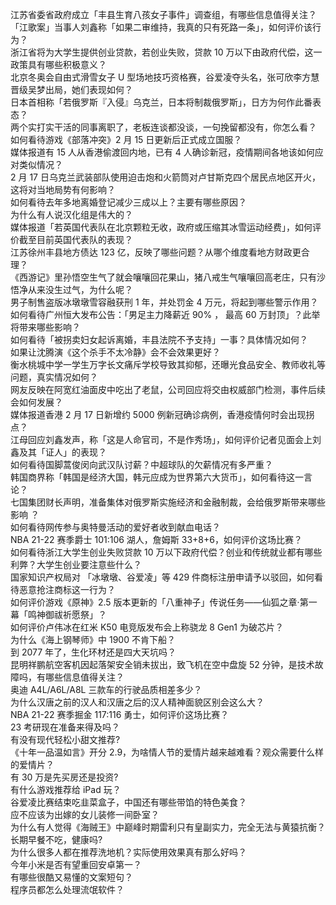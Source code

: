 江苏省委省政府成立「丰县生育八孩女子事件」调查组，有哪些信息值得关注？  
「江歌案」当事人刘鑫称「如果二审维持，我真的只有死路一条」，如何评价该行为？  
浙江省将为大学生提供创业贷款，若创业失败，贷款 10 万以下由政府代偿，这一政策具有哪些积极意义？  
北京冬奥会自由式滑雪女子 U 型场地技巧资格赛，谷爱凌夺头名，张可欣李方慧晋级吴梦出局，她们表现如何？  
日本首相称「若俄罗斯『入侵』乌克兰，日本将制裁俄罗斯」，日方为何作此番表态？  
两个实打实干活的同事离职了，老板连谈都没谈，一句挽留都没有，你怎么看？  
如何看待游戏《部落冲突》2 月 15 日更新后正式成立国服？  
媒体报道有 15 人从香港偷渡回内地，已有 4 人确诊新冠，疫情期间各地该如何应对类似情况？  
2 月 17 日乌克兰武装部队使用迫击炮和火箭筒对卢甘斯克四个居民点地区开火，这将对当地局势有何影响？  
如何看待去年多地离婚登记减少三成以上？主要有哪些原因？  
为什么有人说汉化组是伟大的？  
媒体报道「若英国代表队在北京颗粒无收，政府或压缩其冰雪运动经费」，如何评价截至目前英国代表队的表现？  
江苏徐州丰县地方债达 123 亿，反映了哪些问题？从哪个维度看地方财政更合理？  
《西游记》里孙悟空生气了就会嚷嚷回花果山，猪八戒生气嚷嚷回高老庄，只有沙悟净从来没生过气，为什么呢？  
男子制售盗版冰墩墩雪容融获刑 1 年，并处罚金 4 万元，将起到哪些警示作用？  
如何看待广州恒大发布公告：「男足主力降薪近 90% ， 最高 60 万封顶」？此举将带来哪些影响？  
如何看待「被拐卖妇女起诉离婚，丰县法院不予支持」一事？具体情况如何？  
如果让沈腾演《这个杀手不太冷静》会不会效果更好？  
衡水桃城中学一学生万字长文痛斥学校导致其抑郁，还曝光食品安全、教师收礼等问题，真实情况如何？  
网友反映在阿宽红油面皮中吃出了老鼠，公司回应将交由权威部门检测，事件后续会如何发展？  
媒体报道香港 2 月 17 日新增约 5000 例新冠确诊病例，香港疫情何时会出现拐点？  
江母回应刘鑫发声，称「这是人命官司，不是作秀场」，如何评价记者见面会上刘鑫及其「证人」的表现？  
如何看待国脚蒿俊闵向武汉队讨薪？中超球队的欠薪情况有多严重？  
韩国商界称「韩国是经济大国，韩元应成为世界第六大货币」，如何看待这一言论？  
七国集团财长声明，准备集体对俄罗斯实施经济和金融制裁，会给俄罗斯带来哪些影响 ？  
如何看待网传参与奥特曼活动的爱好者收到献血电话？  
NBA 21-22 赛季爵士 101:106 湖人，詹姆斯 33+8+6，如何评价这场比赛？  
如何看待浙江大学生创业失败贷款 10 万以下政府代偿？创业和传统就业都有哪些利弊？大学生创业要注意些什么？  
国家知识产权局对 「冰墩墩、谷爱凌」等 429 件商标注册申请予以驳回，如何看待恶意抢注商标这一行为？  
如何评价游戏《原神》2.5 版本更新的「八重神子」传说任务——仙狐之章·第一幕「鸣神御祓祈愿祭」？  
如何评价卢伟冰在红米 K50 电竞版发布会上称骁龙 8 Gen1 为破芯片？  
为什么《海上钢琴师》中 1900 不肯下船？  
到 2077 年了，生化环材还是四大天坑吗？  
昆明祥鹏航空客机因起落架安全销未拔出，致飞机在空中盘旋 52 分钟，是技术故障吗，有哪些信息值得关注？  
奥迪 A4L/A6L/A8L 三款车的行驶品质相差多少？  
为什么汉唐之前的汉人和汉唐之后的汉人精神面貌区别会这么大？  
NBA 21-22 赛季掘金 117:116 勇士，如何评价这场比赛？  
23 考研现在准备来得及吗？  
有没有现代轻松小甜文推荐?  
《十年一品温如言》开分 2.9，为啥情人节的爱情片越来越难看？观众需要什么样的爱情片？  
有 30 万是先买房还是投资?  
有什么游戏推荐给 iPad 玩？  
谷爱凌比赛结束吃韭菜盒子，中国还有哪些带馅的特色美食？  
应不应该为出嫁的女儿装修一间卧室？  
为什么有人觉得《海贼王》中巅峰时期雷利只有皇副实力，完全无法与黄猿抗衡？  
长期早餐不吃，健康吗?  
为什么很多人都在推荐洗地机？实际使用效果真有那么好吗？  
今年小米是否有望重回安卓第一？  
有哪些很酷又易懂的文案短句？  
程序员都怎么处理流氓软件？  
